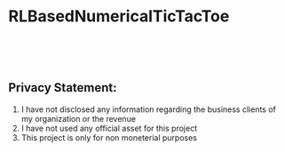 # RLBasedNumericalTicTacToe

<br><br><br>
## Privacy Statement: 
1. I have not disclosed any information regarding the business clients of my organization or the revenue 
2. I have not used any official asset for this project
3. This project is only for non moneterial purposes
